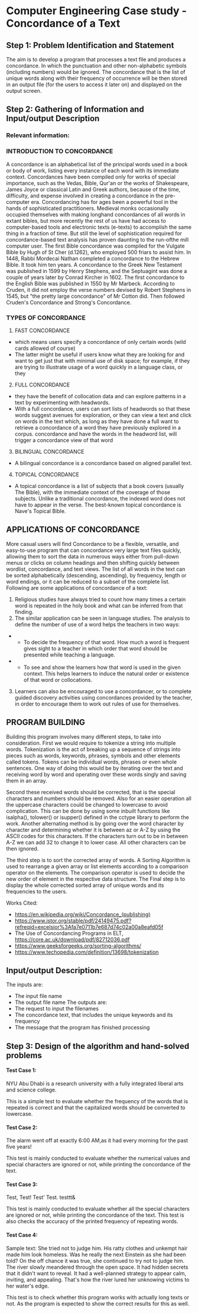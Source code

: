 # Computer Engineering Case study - Concordance of a Text
## Step 1: Problem Identification and Statement
The aim is to develop a program that processes a text file and produces a concordance. In which the
punctuation and other non-alphabetic symbols (including numbers) would be ignored. The concordance
that is the list of unique words along with their frequency of occurrence will be then stored in an output
file (for the users to access it later on) and displayed on the output screen.

## Step 2: Gathering of Information and Input/output Description
### Relevant information:
### INTRODUCTION TO CONCORDANCE
A concordance is an alphabetical list of the principal words used in a book or body of work, listing every instance of each word with its immediate context. 
Concordances have been compiled only for works of special importance, such as the Vedas, Bible, Qur'an or the works of Shakespeare, James Joyce or classical Latin and Greek authors, because of the time, difficulty,
and expense involved in creating a concordance in the pre-computer era.
Concordancing has for ages been a powerful tool in the hands of sophisticated practitioners.
Medieval monks occasionally occupied themselves with making longhand concordances of all
words in extant bibles, but more recently the rest of us have had access to computer-based tools
and electronic texts (e-texts) to accomplish the same thing in a fraction of time. But still the level
of sophistication required for concordance-based text analysis has proven daunting to the run-ofthe mill computer user.
The first Bible concordance was compiled for the Vulgate Bible by Hugh of St Cher (d.1262),
who employed 500 friars to assist him. In 1448, Rabbi Mordecai Nathan completed a
concordance to the Hebrew Bible. It took him ten years. A concordance to the Greek New
Testament was published in 1599 by Henry Stephens, and the Septuagint was done a couple of
years later by Conrad Kircher in 1602. The first concordance to the English Bible was published
in 1550 by Mr Marbeck. According to Cruden, it did not employ the verse numbers devised
by Robert Stephens in 1545, but "the pretty large concordance" of Mr Cotton did. Then
followed Cruden's Concordance and Strong's Concordance.

### TYPES OF CONCORDANCE
1. FAST CONCORDANCE 
- which means users specify a concordance of only certain words (wild cards allowed of course)
- The latter might be useful if users know what they are looking for and want to get just that with minimal use of disk space; for example, if they are trying to illustrate usage of a word quickly in a language class, or they

2. FULL CONCORDANCE
- they have the benefit of collocation data and can explore patterns in a text by experimenting with headwords.
- With a full concordance, users can sort lists of headwords so that these words suggest avenues for exploration, or they can view a text and click on words in the text which,
as long as they have done a full want to retrieve a concordance of a word they have previously explored in a corpus. concordance and have the words in the headword list, will trigger a concordance view of that word

3. BILINGUAL CONCORDANCE 
- A bilingual concordance is a concordance based on aligned parallel text.

4. TOPICAL CONCORDANCE
- A topical concordance is a list of subjects that a book covers (usually The Bible), with the immediate context of the coverage of those subjects. Unlike a traditional
concordance, the indexed word does not have to appear in the verse. The best-known topical concordance is Nave's Topical Bible.

## APPLICATIONS OF CONCORDANCE
More casual users will find Concordance to be a flexible, versatile, and easy-to-use program that
can concordance very large text files quickly, allowing them to sort the data in numerous ways
either from pull-down menus or clicks on column headings and then shifting quickly between
wordlist, concordance, and text views. The list of all words in the text can be sorted
alphabetically (descending, ascending), by frequency, length or word endings, or it can be
reduced to a subset of the complete list. Following are some applications of concordance of a
text:
1. Religious studies have always tried to count how many times a certain word is repeated
in the holy book and what can be inferred from that finding.
2. The similar application can be seen in language studies. The analysis to define the
number of use of a word helps the teachers in two ways:
- -  To decide the frequency of that word. How much a word is frequent gives sight to a
teacher in which order that word should be presented while teaching a language.
- - To see and show the learners how that word is used in the given context. This helps
learners to induce the natural order or existence of that word or collocations.
3. Learners can also be encouraged to use a concordancer, or to complete guided discovery
activities using concordances provided by the teacher, in order to encourage them to work
out rules of use for themselves.

## PROGRAM BUILDING
Building this program involves many different steps, to take into consideration. First we would
require to tokenize a string into multiple words. Tokenization is the act of breaking up a sequence
of strings into pieces such as words, keywords, phrases, symbols and other elements called tokens.
Tokens can be individual words, phrases or even whole sentences. One way of doing this would
be by iterating over the text and receiving word by word and operating over these words singly
and saving them in an array.

 Second these received words should be corrected, that is the special characters and numbers
should be removed. Also for an easier operation all the uppercase characters could be changed to
lowercase to avoid complication. This can be done by using some inbuilt functions like isalpha(),
tolower() or isupper() defined in the cctype library to perform the work. Another alternating
method is by going over the word character by character and determining whether it is between az or A-Z by using the ASCII codes for this characters. If the characters turn out to be in between
A-Z we can add 32 to change it to lower case. All other characters can be then ignored.

The third step is to sort the corrected array of words. A Sorting Algorithm is used to rearrange a
given array or list elements according to a comparison operator on the elements. The comparison
operator is used to decide the new order of element in the respective data structure. The Final step
is to display the whole corrected sorted array of unique words and its frequencies to the users.


Works Cited:
- https://en.wikipedia.org/wiki/Concordance_(publishing)
- https://www.jstor.org/stable/pdf/24149475.pdf?refreqid=excelsior%3Afa7e0711b7e687d74c02a00a8eafd05f
- The Use of Concordancing Programs in ELT, https://core.ac.uk/download/pdf/82712036.pdf
- https://www.geeksforgeeks.org/sorting-algorithms/
- https://www.techopedia.com/definition/13698/tokenization

## Input/output Description:
The inputs are:
- The input file name
- The output file name
The outputs are:
- The request to input the filenames
- The concordance text, that includes the unique keywords and its frequency
- The message that the program has finished processing

## Step 3: Design of the algorithm and hand-solved problems
#### Test Case 1:
   NYU Abu Dhabi is a research university with a fully integrated liberal arts and science college.
   
This is a simple test to evaluate whether the frequency of the words that is repeated is correct
and that the capitalized words should be converted to lowercase.
#### Test Case 2:
  The alarm went off at exactly 6:00 AM,as it had every morning for the past five years!
  
This test is mainly conducted to evaluate whether the numerical values and special characters are
ignored or not, while printing the concordance of the text.
#### Test Case 3:
  Test, Test! Test' Test. testtt&
  
This test is mainly conducted to evaluate whether all the special characters are ignored or not, while
printing the concordance of the text. This test is also checks the accuracy of the printed frequency of
repeating words.
#### Test Case 4:
Sample text:
  She tried not to judge him. His ratty clothes and unkempt hair made him look
  homeless. Was he really the next Einstein as she had been told? On the off chance
  it was true, she continued to try not to judge him.
  The river slowly meandered through the open space. It had hidden secrets that it
  didn't want to reveal. It had a well-planned strategy to appear calm, inviting, and
  appealing. That's how the river lured her unknowing victims to her water's edge. 
  
This test is to check whether this program works with actually long texts or not. As the program
is expected to show the correct results for this as well. 
